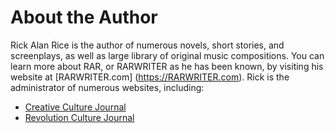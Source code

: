 # About the Author

Rick Alan Rice is the author of numerous novels, short stories, and screenplays, as well as large library of original music compositions. You can learn more about RAR, or RARWRITER as he has been known, by visiting his website at [RARWRITER.com] (https://RARWRITER.com). Rick is the administrator of numerous websites, including:

* [Creative Culture Journal](https://creativeculturejournal.com)
* [Revolution Culture Journal](https://revolutionculturejournal.com)

